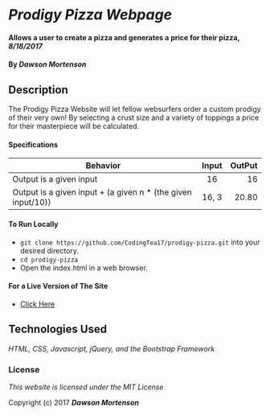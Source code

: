 # _Prodigy Pizza Webpage_

####  Allows a user to create a pizza and generates a price for their pizza, _8/18/2017_

#### By _**Dawson Mortenson**_

## Description
The Prodigy Pizza Website will let fellow websurfers order a custom prodigy of their very own! By selecting a crust size and a variety of toppings a price for their masterpiece will be calculated.

#### Specifications
| Behavior                                                      | Input         | OutPut |
| ------------------------------------------------------------- |:-------------:| ------:|
| Output is a given input                                       | 16            | 16     |
| Output is a given input + (a given n * (the given input/10))  | 16, 3         | 20.80  |

#### To Run Locally
* `git clone https://github.com/CodingTea17/prodigy-pizza.git` into your desired directory.
* `cd prodigy-pizza`
* Open the index.html in a web browser.

#### For a Live Version of The Site
* [Click Here](https://codingtea17.github.io/prodigy-pizza)

## Technologies Used

_HTML, CSS, Javascript, jQuery, and the Bootstrap Framework_

### License

*This website is licensed under the MIT License*

Copyright (c) 2017 **_Dawson Mortenson_**
